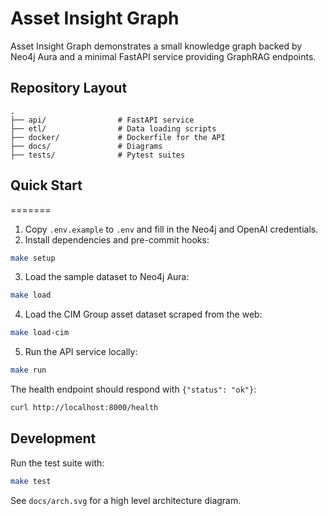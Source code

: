 # Asset Insight Graph

Asset Insight Graph demonstrates a small knowledge graph backed by Neo4j Aura and a minimal FastAPI service providing GraphRAG endpoints.

## Repository Layout

```text
.
├── api/                # FastAPI service
├── etl/                # Data loading scripts
├── docker/             # Dockerfile for the API
├── docs/               # Diagrams
├── tests/              # Pytest suites
```


## Quick Start
=======

1. Copy `.env.example` to `.env` and fill in the Neo4j and OpenAI credentials.
2. Install dependencies and pre-commit hooks:

```bash
make setup
```

3. Load the sample dataset to Neo4j Aura:

```bash
make load
```

4. Load the CIM Group asset dataset scraped from the web:

```bash
make load-cim
```

5. Run the API service locally:

```bash
make run
```

The health endpoint should respond with `{"status": "ok"}`:

```bash
curl http://localhost:8000/health
```

## Development

Run the test suite with:

```bash
make test
```

See `docs/arch.svg` for a high level architecture diagram.
